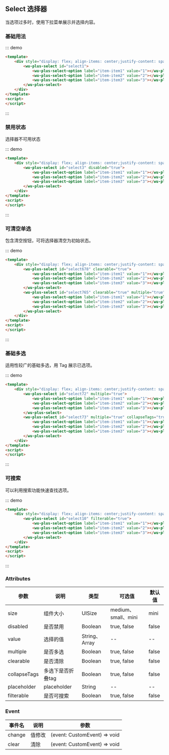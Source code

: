 
## Select 选择器

当选项过多时，使用下拉菜单展示并选择内容。

### 基础用法

::: demo
```html
<template>
    <div style="display: flex; align-items: center;justify-content: space-around;padding: 16px">
        <wu-plus-select id="select1">
            <wu-plus-select-option label="item-item1" value="1"></wu-plus-select-option>
            <wu-plus-select-option label="item-item2" value="2"></wu-plus-select-option>
            <wu-plus-select-option label="item-item3" value="3"></wu-plus-select-option>
        </wu-plus-select>
    </div>
</template>
<script>
</script>
```
:::

### 禁用状态

选择器不可用状态

::: demo
```html
<template>
    <div style="display: flex; align-items: center;justify-content: space-around;padding: 16px">
        <wu-plus-select id="select3" disabled="true">
            <wu-plus-select-option label="item-item1" value="1"></wu-plus-select-option>
            <wu-plus-select-option label="item-item2" value="2"></wu-plus-select-option>
            <wu-plus-select-option label="item-item3" value="3"></wu-plus-select-option>
        </wu-plus-select>
    </div>
</template>
<script>
</script>
```
:::

### 可清空单选

包含清空按钮，可将选择器清空为初始状态。

::: demo
```html
<template>
    <div style="display: flex; align-items: center;justify-content: space-between;padding: 16px">
        <wu-plus-select id="select678" clearable="true">
            <wu-plus-select-option label="item-item1" value="1"></wu-plus-select-option>
            <wu-plus-select-option label="item-item2" value="2"></wu-plus-select-option>
            <wu-plus-select-option label="item-item3" value="3"></wu-plus-select-option>
        </wu-plus-select>
        <wu-plus-select id="select765" clearable="true" multiple="true">
            <wu-plus-select-option label="item-item1" value="1"></wu-plus-select-option>
            <wu-plus-select-option label="item-item2" value="2"></wu-plus-select-option>
            <wu-plus-select-option label="item-item3" value="3"></wu-plus-select-option>
        </wu-plus-select>
    </div>
</template>
<script>
</script>
```
:::

### 基础多选

适用性较广的基础多选，用 Tag 展示已选项。

::: demo
```html
<template>
    <div style="display: flex; align-items: center;justify-content: space-between;padding: 16px">
        <wu-plus-select id="select72" multiple="true">
            <wu-plus-select-option label="item-item1" value="1"></wu-plus-select-option>
            <wu-plus-select-option label="item-item2" value="2"></wu-plus-select-option>
            <wu-plus-select-option label="item-item3" value="3"></wu-plus-select-option>
        </wu-plus-select>
        <wu-plus-select id="select73" multiple="true" collapseTags="true">
            <wu-plus-select-option label="item-item1" value="1"></wu-plus-select-option>
            <wu-plus-select-option label="item-item2" value="2"></wu-plus-select-option>
            <wu-plus-select-option label="item-item3" value="3"></wu-plus-select-option>
        </wu-plus-select>
    </div>
</template>
<script>
</script>
```
:::


### 可搜索

可以利用搜索功能快速查找选项。

::: demo
```html
<template>
    <div style="display: flex; align-items: center;justify-content: space-around;padding: 16px">
        <wu-plus-select id="select10" filterable="true">
            <wu-plus-select-option label="item-item1" value="1"></wu-plus-select-option>
            <wu-plus-select-option label="item-item2" value="2"></wu-plus-select-option>
            <wu-plus-select-option label="item-item3" value="3"></wu-plus-select-option>
        </wu-plus-select>
    </div>
</template>
<script>
</script>
```
:::

### Attributes

| 参数      | 说明    | 类型      | 可选值       | 默认值   |
|---------- |-------- |---------- |-------------  |-------- |
| size | 组件大小 | UISize | medium、small、mini | mini |
| disabled | 是否禁用 | Boolean |true, false | false |
| value | 选择的值 | String、Array |-- | -- |
| multiple | 是否多选 | Boolean |true, false | false |
| clearable | 是否清除 | Boolean |true, false | false |
| collapseTags | 多选下是否折叠tag | Boolean |true, false | false |
| placeholder | placeholder | String |--| -- |
| filterable | 是否可搜索 | Boolean |true, false | false |


### Event

| 事件名      | 说明    | 参数     | 
|---------- |-------- |---------- |
| change | 值修改 | (event: CustomEvent) => void |
| clear | 清除 | (event: CustomEvent) => void |
